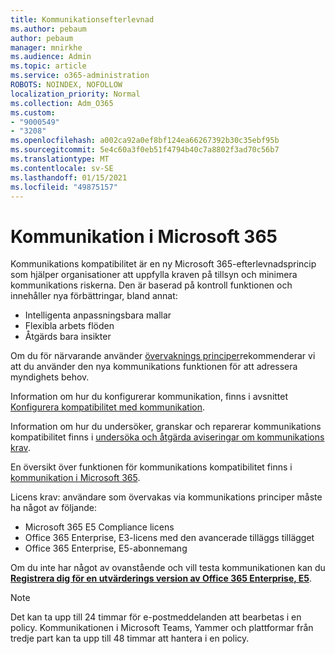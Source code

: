 ```yaml
---
title: Kommunikationsefterlevnad
ms.author: pebaum
author: pebaum
manager: mnirkhe
ms.audience: Admin
ms.topic: article
ms.service: o365-administration
ROBOTS: NOINDEX, NOFOLLOW
localization_priority: Normal
ms.collection: Adm_O365
ms.custom:
- "9000549"
- "3208"
ms.openlocfilehash: a002ca92a0ef8bf124ea66267392b30c35ebf95b
ms.sourcegitcommit: 5e4c60a3f0eb51f4794b40c7a8802f3ad70c56b7
ms.translationtype: MT
ms.contentlocale: sv-SE
ms.lasthandoff: 01/15/2021
ms.locfileid: "49875157"
---
```

# <a name="communication-compliance-in-microsoft-365"></a>Kommunikation i Microsoft 365

Kommunikations kompatibilitet är en ny Microsoft 365-efterlevnadsprincip som hjälper organisationer att uppfylla kraven på tillsyn och minimera kommunikations riskerna. Den är baserad på kontroll funktionen och innehåller nya förbättringar, bland annat:

- Intelligenta anpassningsbara mallar
- Flexibla arbets flöden
- Åtgärds bara insikter

Om du för närvarande använder [övervaknings principer](https://docs.microsoft.com/microsoft-365/compliance/supervision-policies)rekommenderar vi att du använder den nya kommunikations funktionen för att adressera myndighets behov.

Information om hur du konfigurerar kommunikation, finns i avsnittet [Konfigurera kompatibilitet med kommunikation](https://docs.microsoft.com/microsoft-365/compliance/communication-compliance-configure).

Information om hur du undersöker, granskar och reparerar kommunikations kompatibilitet finns i [undersöka och åtgärda aviseringar om kommunikations krav](https://docs.microsoft.com/microsoft-365/compliance/communication-compliance-investigate-remediate).

En översikt över funktionen för kommunikations kompatibilitet finns i [kommunikation i Microsoft 365](https://docs.microsoft.com/microsoft-365/compliance/communication-compliance).

Licens krav: användare som övervakas via kommunikations principer måste ha något av följande:

- Microsoft 365 E5 Compliance licens
- Office 365 Enterprise, E3-licens med den avancerade tilläggs tillägget
- Office 365 Enterprise, E5-abonnemang

Om du inte har något av ovanstående och vill testa kommunikationen kan du **[Registrera dig för en utvärderings version av Office 365 Enterprise, E5](https://go.microsoft.com/fwlink/p/?LinkID=698279)**.

> [!NOTE]
> Det kan ta upp till 24 timmar för e-postmeddelanden att bearbetas i en policy. Kommunikationen i Microsoft Teams, Yammer och plattformar från tredje part kan ta upp till 48 timmar att hantera i en policy.
